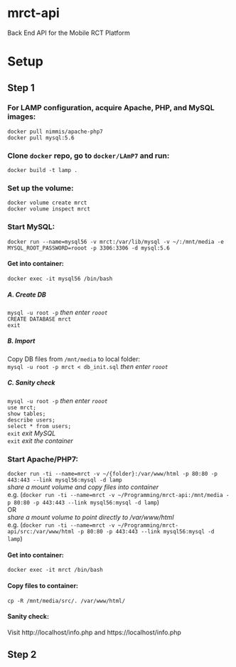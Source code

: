 # mrct-api
Back End API for the Mobile RCT Platform


# Setup

## Step 1

### For LAMP configuration, acquire Apache, PHP, and MySQL images:
`docker pull nimmis/apache-php7`  
`docker pull mysql:5.6`  

### Clone `docker` repo, go to `docker/LAmP7` and run:
`docker build -t lamp .`  

### Set up the volume:
`docker volume create mrct`  
`docker volume inspect mrct`  

### Start MySQL:
`docker run --name=mysql56 -v mrct:/var/lib/mysql -v ~/:/mnt/media -e MYSQL_ROOT_PASSWORD=rooot -p 3306:3306 -d mysql:5.6`  
#### Get into container:
`docker exec -it mysql56 /bin/bash`  
##### A. Create DB
`mysql -u root -p` _then enter `rooot`_  
`CREATE DATABASE mrct`  
`exit`  
##### B. Import
Copy DB files from `/mnt/media` to local folder:  
`mysql -u root -p mrct < db_init.sql` _then enter `rooot`_  
##### C. Sanity check
`mysql -u root -p` _then enter `rooot`_  
`use mrct;`  
`show tables;`  
`describe users;`  
`select * from users;`  
`exit` _exit MySQL_  
`exit` _exit the container_  

### Start Apache/PHP7:
`docker run -ti --name=mrct -v ~/{folder}:/var/www/html -p 80:80 -p 443:443 --link mysql56:mysql -d lamp`  
_share a mount volume and copy files into container_  
e.g. (`docker run -ti --name=mrct -v ~/Programming/mrct-api:/mnt/media -p 80:80 -p 443:443 --link mysql56:mysql -d lamp`)  
OR  
_share a mount volume to point directly to /var/www/html_  
e.g. (`docker run -ti --name=mrct -v ~/Programming/mrct-api/src:/var/www/html -p 80:80 -p 443:443 --link mysql56:mysql -d lamp`)  
#### Get into container:
`docker exec -it mrct /bin/bash`  
#### Copy files to container:
`cp -R /mnt/media/src/. /var/www/html/`  
#### Sanity check:
Visit http://localhost/info.php and https://localhost/info.php  


## Step 2
